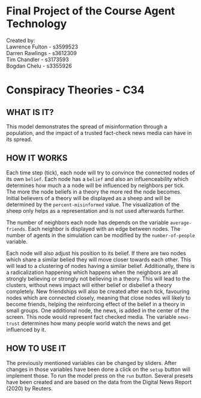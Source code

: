 # Final Project of the Course Agent Technology 
Created by:\
Lawrence Fulton - s3599523 \
Darren Rawlings - s3612309 \
Tim Chandler - s3173593\
Bogdan Chelu - s3355926


# Conspiracy Theories - C34
## WHAT IS IT?

This model demonstrates the spread of misinformation through a population, and the impact of a trusted fact-check news media can have in its spread.

## HOW IT WORKS
Each time step (tick), each node will try to convince the connected nodes of its own `belief`. Each node has a `belief` and also an influenceability which determines how much a a node will be influenced by neighbors per tick. The more the node beliefs in a theory the more red the node becomes. Initial believers of a theory will be displayed as a sheep and will be determined by the `percent-misinformed` value. The visualization of the sheep only helps as a representation and is not used afterwards further.

The number of neighbors each node has depends on the variable `average-friends`. Each neighbor is displayed with an edge between nodes. The number of agents in the simulation can be modified by the `number-of-people` variable. 

Each node will also adjust his position to its belief. If there are two nodes which share a similar belied they will move closer towards each other. This will lead to a clustering of nodes having a similar belief. Additionally, there is a radicalization happening which happens when the neighbors are all strongly believing or strongly not believing in a theory. This will lead to the clusters, without news impact will either belief or disbelief a theory completely. New friendships will also be created after each tick, favouring nodes which are connected closely, meaning that close nodes will likely to become friends, helping the reinforcing effect of the belief in a theory in small groups. 
One additional node, the news, is added in the center of the screen. This node would represent fact checked media. The variable `news-trust` determines how many people world watch the news and get influenced by it. 


## HOW TO USE IT

The previously mentioned variables can be changed by sliders. After changes in those variables have been done a click on the `setup` button will implement those. To run the model press on the `run` button. Several presets have been created and are based on the data from the Digital News Report (2020) by Reuters. 
